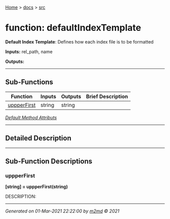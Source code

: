 [Home](../index.md) > [docs](../docs_index.md) > [src](src_index.md)  


# function: defaultIndexTemplate

**Default Index Template**: Defines how each index file is to be formatted

**Inputs:** rel_path, name

**Outputs:** 

 ***

## Sub-Functions

| Function | Inputs | Outputs | Brief Description |
| -------- | ------ | ------- | ----------------- |
| [uppperFirst](#uppperfirst) | string | string |  |


[*Default Method Attributs*](https://www.mathworks.com/help/matlab/matlab_oop/method-attributes.html)

 ***

## Detailed Description



 ***

## Sub-Function Descriptions

### uppperFirst

**[string] = uppperFirst(string)**

DESCRIPTION: 



***

*Generated on 01-Mar-2021 22:22:00 by [m2md](https://github.com/crgnam-research/m2md) © 2021*